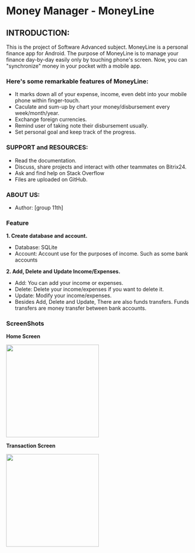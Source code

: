 # Money Manager - MoneyLine
## INTRODUCTION:
This is the project of Software Advanced subject.
MoneyLine is a personal finance app for Android.
The purpose of MoneyLine is to manage your finance day-by-day easily only by touching phone's screen. Now, you can "synchronize" money in your pocket with a mobile app.
### Here's some remarkable features of MoneyLine:
- It marks down all of your expense, income, even debt into your mobile phone within finger-touch. 
- Caculate and sum-up by chart your money/disbursement every week/month/year.
- Exchange foreign currencies.
- Remind user of taking note their disbursement usually. 
- Set personal goal and keep track of the progress.
### SUPPORT and RESOURCES:
- Read the documentation.
- Discuss, share projects and interact with other teammates on Bitrix24.
- Ask and find help on Stack Overflow
- Files are uploaded on GitHub.

### ABOUT US:
- Author: [group 11th]

### Feature
**1. Create database and account.**
* Database: SQLite
* Account: Account use for the purposes of income. Such as some bank accounts

**2. Add, Delete and Update Income/Expenses.**
* Add: You can add your income or expenses.
* Delete: Delete your income/expenses if you want to delete it.
* Update: Modify your income/expenses.
* Besides Add, Delete and Update, There are also funds transfers. Funds transfers are money transfer between bank accounts.
### ScreenShots
**Home Screen**

<img src="https://github.com/CNPMChuyenSau/MoneyLine/tree/master/ScreenShots/MainScreen.png" width="250"/>

**Transaction Screen**

<img src="https://github.com/CNPMChuyenSau/MoneyLine/tree/master/ScreenShots/Transaction.png" width="250"/>
